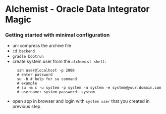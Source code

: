 # Alchemist - Oracle Data Integrator Magic


### Getting started with minimal configuration
- un-compress the archive file
- `cd backend`
- `gradle bootrun`
- create system user from the `alchemist shell`:
  ```
    ssh user@localhost -p 2000
    # enter password
    su -h # help for su command
    # example
    # su -m c -u system -p system -n system -e system@your.domain.com
    # username: system password: system
  ```
- open app in browser and login with `system user` that you created in previous step.

